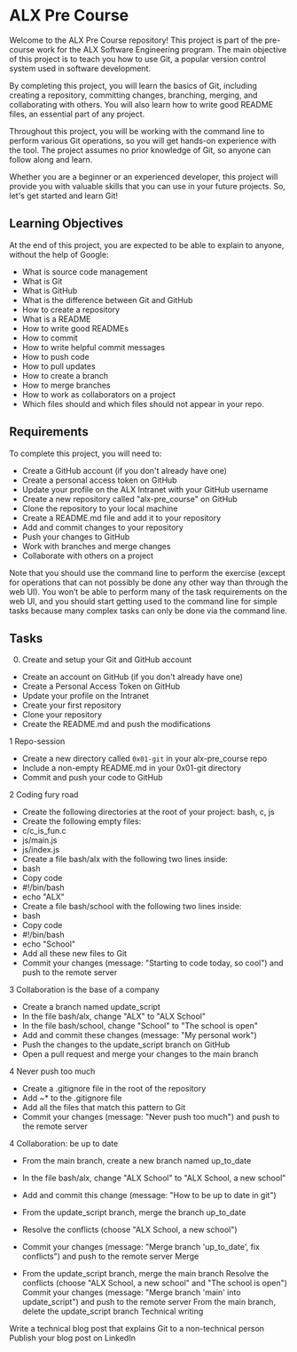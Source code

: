 # ALX Pre Course

Welcome to the ALX Pre Course repository! This project is part of the pre-course work for the ALX Software Engineering program. The main objective of this project is to teach you how to use Git, a popular version control system used in software development.

By completing this project, you will learn the basics of Git, including creating a repository, committing changes, branching, merging, and collaborating with others. You will also learn how to write good README files, an essential part of any project.

Throughout this project, you will be working with the command line to perform various Git operations, so you will get hands-on experience with the tool. The project assumes no prior knowledge of Git, so anyone can follow along and learn.

Whether you are a beginner or an experienced developer, this project will provide you with valuable skills that you can use in your future projects. So, let's get started and learn Git!


## Learning Objectives
At the end of this project, you are expected to be able to explain to anyone, without the help of Google:

* What is source code management
* What is Git
* What is GitHub
* What is the difference between Git and GitHub
* How to create a repository
* What is a README
* How to write good READMEs
* How to commit
* How to write helpful commit messages
* How to push code
* How to pull updates
* How to create a branch
* How to merge branches
* How to work as collaborators on a project
* Which files should and which files should not appear in your repo.

## Requirements
To complete this project, you will need to:

* Create a GitHub account (if you don't already have one)
* Create a personal access token on GitHub
* Update your profile on the ALX Intranet with your GitHub username
* Create a new repository called "alx-pre_course" on GitHub
* Clone the repository to your local machine
* Create a README.md file and add it to your repository
* Add and commit changes to your repository
* Push your changes to GitHub
* Work with branches and merge changes
* Collaborate with others on a project

Note that you should use the command line to perform the exercise (except for operations that can not possibly be done any other way than through the web UI). You won’t be able to perform many of the task requirements on the web UI, and you should start getting used to the command line for simple tasks because many complex tasks can only be done via the command line.


## Tasks
0. Create and setup your Git and GitHub account

* Create an account on GitHub (if you don't already have one)
* Create a Personal Access Token on GitHub
* Update your profile on the Intranet
* Create your first repository
* Clone your repository
* Create the README.md and push the modifications

1 Repo-session

* Create a new directory called `0x01-git` in your alx-pre_course repo
* Include a non-empty README.md in your 0x01-git directory
* Commit and push your code to GitHub

2 Coding fury road

* Create the following directories at the root of your project: bash, c, js
* Create the following empty files:
* c/c_is_fun.c
* js/main.js
* js/index.js
* Create a file bash/alx with the following two lines inside:
* bash
* Copy code
* #!/bin/bash
* echo "ALX"
* Create a file bash/school with the following two lines inside:
* bash
* Copy code
* #!/bin/bash
* echo "School"
* Add all these new files to Git
* Commit your changes (message: "Starting to code today, so cool") and push to the remote server

3 Collaboration is the base of a company

* Create a branch named update_script
* In the file bash/alx, change "ALX" to "ALX School"
* In the file bash/school, change "School" to "The school is open"
* Add and commit these changes (message: "My personal work")
* Push the changes to the update_script branch on GitHub
* Open a pull request and merge your changes to the main branch

4 Never push too much

* Create a .gitignore file in the root of the repository
* Add ~* to the .gitignore file
* Add all the files that match this pattern to Git
* Commit your changes (message: "Never push too much") and push to the remote server

4 Collaboration: be up to date

* From the main branch, create a new branch named up_to_date
* In the file bash/alx, change "ALX School" to "ALX School, a new school"
* Add and commit this change (message: "How to be up to date in git")
* From the update_script branch, merge the branch up_to_date
* Resolve the conflicts (choose "ALX School, a new school")
* Commit your changes (message: "Merge branch 'up_to_date', fix conflicts") and push to the remote server
Merge

* From the update_script branch, merge the main branch
Resolve the conflicts (choose "ALX School, a new school" and "The school is open")
Commit your changes (message: "Merge branch 'main' into update_script") and push to the remote server
From the main branch, delete the update_script branch
Technical writing

Write a technical blog post that explains Git to a non-technical person
Publish your blog post on LinkedIn


